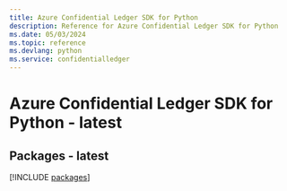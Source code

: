 ```yaml
---
title: Azure Confidential Ledger SDK for Python
description: Reference for Azure Confidential Ledger SDK for Python
ms.date: 05/03/2024
ms.topic: reference
ms.devlang: python
ms.service: confidentialledger
---
```

# Azure Confidential Ledger SDK for Python - latest
## Packages - latest
[!INCLUDE [packages](confidential-ledger-index.md)]